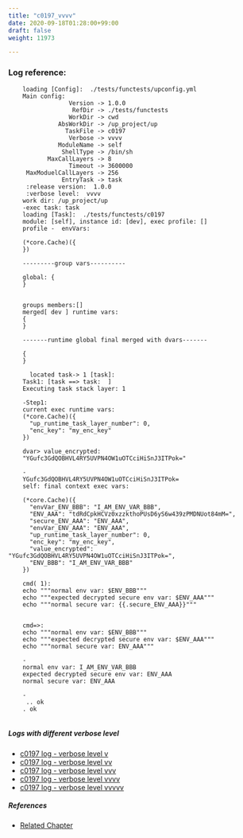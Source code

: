 ```yaml
---
title: "c0197_vvvv"
date: 2020-09-18T01:28:00+99:00
draft: false
weight: 11973

---
```


### Log reference: <no value>

```
    loading [Config]:  ./tests/functests/upconfig.yml
    Main config:
                 Version -> 1.0.0
                  RefDir -> ./tests/functests
                 WorkDir -> cwd
              AbsWorkDir -> /up_project/up
                TaskFile -> c0197
                 Verbose -> vvvv
              ModuleName -> self
               ShellType -> /bin/sh
           MaxCallLayers -> 8
                 Timeout -> 3600000
     MaxModuelCallLayers -> 256
               EntryTask -> task
     :release version:  1.0.0
     :verbose level:  vvvv
    work dir: /up_project/up
    -exec task: task
    loading [Task]:  ./tests/functests/c0197
    module: [self], instance id: [dev], exec profile: []
    profile -  envVars:
    
    (*core.Cache)({
    })
    
    ---------group vars----------
    
    global: {
    }
    
    
    groups members:[]
    merged[ dev ] runtime vars:
    {
    }
    
    -------runtime global final merged with dvars-------
    
    {
    }
    
      located task-> 1 [task]: 
    Task1: [task ==> task:  ]
    Executing task stack layer: 1
    
    -Step1:
    current exec runtime vars:
    (*core.Cache)({
      "up_runtime_task_layer_number": 0,
      "enc_key": "my_enc_key"
    })
    
    dvar> value_encrypted:
    "YGufc3GdQOBHVL4RY5UVPN4OW1uOTCciHiSnJ3ITPok="
    
    -
    YGufc3GdQOBHVL4RY5UVPN4OW1uOTCciHiSnJ3ITPok=
    self: final context exec vars:
    
    (*core.Cache)({
      "envVar_ENV_BBB": "I_AM_ENV_VAR_BBB",
      "ENV_AAA": "tdRdCpkHCVz0xzzkthoPUsD6yS6w439zPMDNUot84mM=",
      "secure_ENV_AAA": "ENV_AAA",
      "envVar_ENV_AAA": "ENV_AAA",
      "up_runtime_task_layer_number": 0,
      "enc_key": "my_enc_key",
      "value_encrypted": "YGufc3GdQOBHVL4RY5UVPN4OW1uOTCciHiSnJ3ITPok=",
      "ENV_BBB": "I_AM_ENV_VAR_BBB"
    })
    
    cmd( 1):
    echo """normal env var: $ENV_BBB"""
    echo """expected decrypted secure env var: $ENV_AAA"""
    echo """normal secure var: {{.secure_ENV_AAA}}"""
    
    
    cmd=>:
    echo """normal env var: $ENV_BBB"""
    echo """expected decrypted secure env var: $ENV_AAA"""
    echo """normal secure var: ENV_AAA"""
    
    -
    normal env var: I_AM_ENV_VAR_BBB
    expected decrypted secure env var: ENV_AAA
    normal secure var: ENV_AAA
    
    -
     .. ok
    . ok
    
```

##### Logs with different verbose level
* [c0197 log - verbose level v](../../logs/c0197_v)
* [c0197 log - verbose level vv](../../logs/c0197_vv)
* [c0197 log - verbose level vvv](../../logs/c0197_vvv)
* [c0197 log - verbose level vvvv](../../logs/c0197_vvvv)
* [c0197 log - verbose level vvvvv](../../logs/c0197_vvvvv)

##### References
* [Related Chapter](../../security/c0197)
